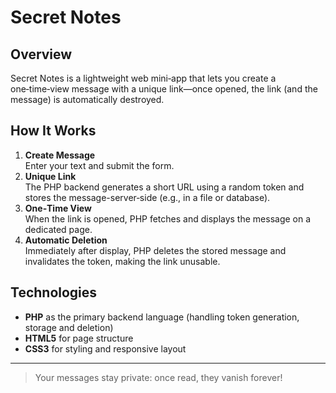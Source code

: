 # Secret Notes

## Overview
Secret Notes is a lightweight web mini‑app that lets you create a one‑time‑view message with a unique link—once opened, the link (and the message) is automatically destroyed.

## How It Works
1. **Create Message**  
   Enter your text and submit the form.  
2. **Unique Link**  
   The PHP backend generates a short URL using a random token and stores the message-server‑side (e.g., in a file or database).  
3. **One‑Time View**  
   When the link is opened, PHP fetches and displays the message on a dedicated page.  
4. **Automatic Deletion**  
   Immediately after display, PHP deletes the stored message and invalidates the token, making the link unusable.

## Technologies
- **PHP** as the primary backend language (handling token generation, storage and deletion)  
- **HTML5** for page structure  
- **CSS3** for styling and responsive layout  

---

> Your messages stay private: once read, they vanish forever!  
